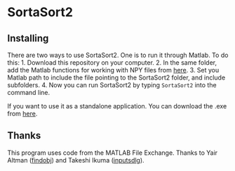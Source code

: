 # SortaSort2

## Installing
There are two ways to use SortaSort2. One is to run it through Matlab. To do this:
    1. Download this repository on your computer.
    2. In the same folder, add the Matlab functions for working with NPY files from [here](https://github.com/kwikteam/npy-matlab/tree/master).
    3. Set you Matlab path to include the file pointing to the SortaSort2 folder, and include subfolders.
    4. Now you can run SortaSort2 by typing `SortaSort2` into the command line.

If you want to use it as a standalone application. You can download the .exe from [here](https://rutgers.box.com/s/adojtzosty1hg2r2migqicjgfzvsaiwi).

## Thanks
This program uses code from the MATLAB File Exchange. Thanks to Yair Altman ([findobj](https://www.mathworks.com/matlabcentral/fileexchange/14317-findjobj-find-java-handles-of-matlab-graphic-objects)) and Takeshi Ikuma ([inputsdlg](https://www.mathworks.com/matlabcentral/fileexchange/25862-inputsdlg-enhanced-input-dialog-box)).